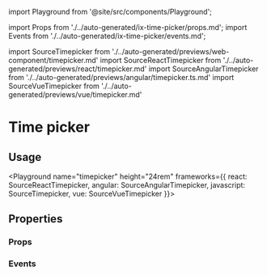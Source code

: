 import Playground from '@site/src/components/Playground';

import Props from './../auto-generated/ix-time-picker/props.md';
import Events from './../auto-generated/ix-time-picker/events.md';

import SourceTimepicker from './../auto-generated/previews/web-component/timepicker.md'
import SourceReactTimepicker from './../auto-generated/previews/react/timepicker.md'
import SourceAngularTimepicker from './../auto-generated/previews/angular/timepicker.ts.md'
import SourceVueTimepicker from './../auto-generated/previews/vue/timepicker.md'

# Time picker

## Usage

<Playground
name="timepicker" height="24rem"
frameworks={{
  react: SourceReactTimepicker,
  angular: SourceAngularTimepicker,
  javascript: SourceTimepicker,
  vue: SourceVueTimepicker
}}>
</Playground>

## Properties

### Props

<Props />

### Events

<Events />
